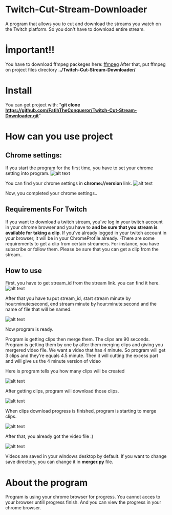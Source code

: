 # Twitch-Cut-Stream-Downloader

A program that allows you to cut and download the streams you watch on the Twitch platform. So you don't have to download entire stream.
# İmportant!!
You have to download ffmpeg packeges here: [ffmpeg](https://we.tl/t-AjLlef0iBq) 
After that, put ffmpeg on project files directory **../Twitch-Cut-Stream-Downloader/**

# Install
You can get project with: "**git clone https://github.com/FatihTheConqueror/Twitch-Cut-Stream-Downloader.git**"

# How can you use project

## Chrome settings:
If you start the program for the first time, you have to set your chrome setting into program.
![alt text](https://i.hizliresim.com/rdhr25m.png)

You can find your chrome settings in **chrome://version** link.
![alt text](https://i.hizliresim.com/q1qxivx.png)

Now, you completed your chrome settings..

## Requirements For Twitch
If you want to download a twitch stream, you've log in your twitch account in your chrome browser and you have to **and be sure that you stream is available for taking a clip**. 
If you've already logged in your twitch account in your browser, it will be in your ChromeProfile already.
-There are some requirements to get a clip from certain streamers. For instance, you have subscribe or follow them. Please be sure that you can get a clip from the stream..

## How to use

First, you have to get stream_id from the stream link. you can find it here.
![alt text](https://i.hizliresim.com/osqovhg.png)

After that you have tu put stream_id, start stream minute by hour:minute:second, end stream minute by hour:minute:second and the name of file that will be named.

![alt text](https://i.hizliresim.com/iajvpae.png)

Now program is ready. 

Program is getting clips then merge them. The clips are 90 seconds. Program is getting them by one by after them merging clips and giving you mergered video file.
We want a video that has 4 minute. So program will get 3 clips and they're equals 4.5 minute. Then it will cutting the excess part and will give us the 4 minute version of video


Here is program tells you how many clips will be created

![alt text](https://i.hizliresim.com/sj84957.png)


After getting clips, program will download those clips.

![alt text](https://i.hizliresim.com/gltoijl.png)

When clips download progress is finished, program is starting to merge clips.

![alt text](https://i.hizliresim.com/7vtg3nl.png)

After that, you already got the video file :)

![alt text](https://i.hizliresim.com/ikstuq0.png)

Videos are saved in your windows desktop by default. If you want to change save directory, you can change it in **merger.py** file.

# About the program

Program is using your chrome browser for progress.
You cannot acces to your browser untill progress finish. And you can view the progress in your chrome browser.

